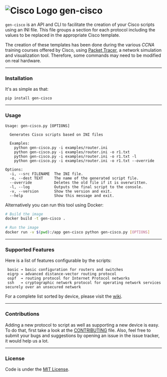 # ![Cisco Logo](assets/cisco.png "Cisco logo") gen-cisco

`gen-cisco` is an API and CLI to facilitate the creation of your Cisco scripts
using an INI file. This file groups a section for each protocol including the
values to be replaced in the appropriate Cisco template.

The creation of these templates has been done during the various _CCNA_ training
courses offered by Cisco, using [Packet
Tracer](https://www.netacad.com/courses/packet-tracer-download/), a network
simulation and visualization tool. Therefore, some commands may need to be
modified on real hardware.

---

### Installation

It's as simple as that:

```
pip install gen-cisco
```

---

### Usage

```
Usage: gen-cisco.py [OPTIONS]

  Generates Cisco scripts based on INI files

  Examples:
    python gen-cisco.py -i examples/router.ini
    python gen-cisco.py -i examples/router.ini -o r1.txt
    python gen-cisco.py -i examples/router.ini -o r1.txt -l
    python gen-cisco.py -i examples/router.ini -o r1.txt --override

Options:
  -i, --src FILENAME  The INI file.
  -o, --dest TEXT     The name of the generated script file.
  --override          Deletes the old file if it is overwritten.
  -l, --log           Outputs the final script to the console.
  -v, --version       Show the version and exit.
  --help              Show this message and exit.
```

Alternatively you can run this tool using Docker:

```bash
# Build the image
docker build -t gen-cisco .

# Run the image
docker run -v $(pwd):/app gen-cisco python gen-cisco.py [OPTIONS]
```

---

### Supported Features

Here is a list of features configurable by the scripts:

```
 basic ➔ basic configuration for routers and switches
 eigrp ➔ advanced distance-vector routing protocol
 ospf  ➔ routing protocol for Internet Protocol networks
 ssh   ➔ cryptographic network protocol for operating network services securely over an unsecured network
```

For a complete list sorted by device, please visit the [wiki](https://github.com/rememberYou/gen-cisco/wiki/Supported-Features).

---

### Contributions

Adding a new protocol to script as well as supporting a new device is easy. To
do that, first take a look at the [CONTRIBUTING](https://github.com/rememberYou/gen-cisco/blob/master/CONTRIBUTING.md)
file. Also, feel free to submit your bugs and suggestions by opening an issue in
the issue tracker, it would help us a lot.

---

### License

Code is under the [MIT License](https://github.com/rememberYou/gen-cisco/blob/master/LICENSE).
